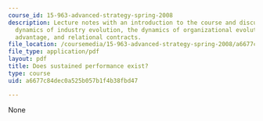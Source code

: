```yaml
---
course_id: 15-963-advanced-strategy-spring-2008
description: Lecture notes with an introduction to the course and discussion of the
  dynamics of industry evolution, the dynamics of organizational evolution, competitive
  advantage, and relational contracts.
file_location: /coursemedia/15-963-advanced-strategy-spring-2008/a6677c84dec0a525b057b1f4b38fbd47_lec1.pdf
file_type: application/pdf
layout: pdf
title: Does sustained performance exist?
type: course
uid: a6677c84dec0a525b057b1f4b38fbd47

---
```

None